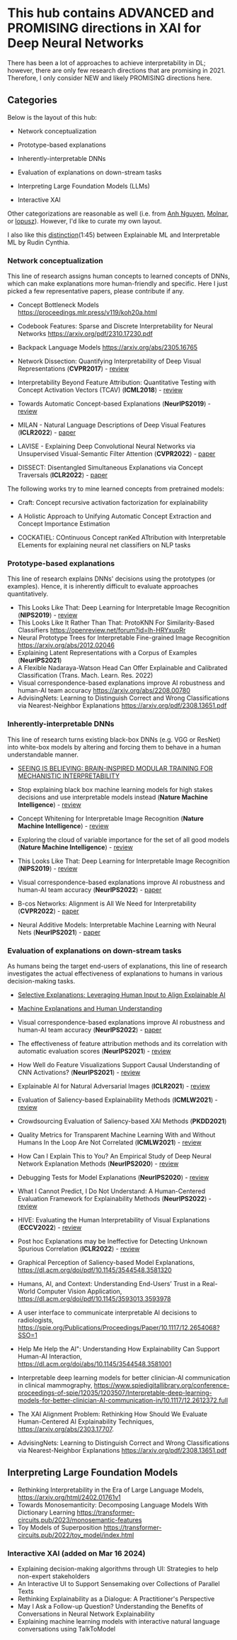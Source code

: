 # This hub contains ADVANCED and PROMISING directions in XAI for Deep Neural Networks
There has been a lot of approaches to achieve interpretability in DL; however, there are only few research directions that are promising in 2021. Therefore, I only consider NEW and likely PROMISING directions here. 

## Categories

<!-- I took this picture from [Linardatos et al.](https://www.ncbi.nlm.nih.gov/pmc/articles/PMC7824368/) to show how people are categorizing interpretability methods for Deep Learning smh.

![](images/IML_method_categorization.png) -->
Below is the layout of this hub:

- Network conceptualization

- Prototype-based explanations

- Inherently-interpretable DNNs

- Evaluation of explanations on down-stream tasks

- Interpreting Large Foundation Models (LLMs)

- Interactive XAI



Other categorizations are reasonable as well (i.e. from [Anh Nguyen](https://github.com/anguyen8/XAI-papers), [Molnar](https://christophm.github.io/interpretable-ml-book/taxonomy-of-interpretability-methods.html), or [lopusz](https://github.com/lopusz/awesome-interpretable-machine-learning)). However, I'd like to curate my own layout.

I also like this [distinction](https://www.youtube.com/watch?v=sl78EgrT4TY)(1:45) between Explainable ML and Interpretable ML by Rudin Cynthia.


### Network conceptualization
This line of research assigns human concepts to learned concepts of DNNs, which can make explanations more human-friendly and specific. Here I just picked a few representative papers, please contribute if any.

- Concept Bottleneck Models https://proceedings.mlr.press/v119/koh20a.html
- Codebook Features: Sparse and Discrete Interpretability for Neural Networks https://arxiv.org/pdf/2310.17230.pdf
- Backpack Language Models https://arxiv.org/abs/2305.16765

- <a name="todo"></a> Network Dissection: Quantifying Interpretability of Deep Visual Representations (**CVPR2017**) - [review ](https://github.com/luulinh90s/paper-review-interpretable-DL/edit/master/reviews/Network_dissection.md)
- <a name="todo"></a> Interpretability Beyond Feature Attribution: Quantitative Testing with Concept Activation Vectors (TCAV) (**ICML2018**) - [review ](https://github.com/luulinh90s/paper-review-interpretable-DL/edit/master/reviews/TCAV.md)
- <a name="todo"></a> Towards Automatic Concept-based Explanations (**NeurIPS2019**) - [review ](https://github.com/luulinh90s/paper-review-interpretable-DL/edit/master/reviews/ACE.md)
- <a name="todo"></a> MILAN - Natural Language Descriptions of Deep Visual Features (**ICLR2022**) - [paper](https://arxiv.org/pdf/2201.11114.pdf)
- <a name="todo"></a> LAVISE - Explaining Deep Convolutional Neural Networks via Unsupervised Visual-Semantic Filter Attention (**CVPR2022**) - [paper](https://openaccess.thecvf.com/content/CVPR2022/papers/Yang_Explaining_Deep_Convolutional_Neural_Networks_via_Latent_Visual-Semantic_Filter_Attention_CVPR_2022_paper.pdf)
- <a name="todo"></a> DISSECT: Disentangled Simultaneous Explanations via Concept Traversals (**ICLR2022**) - [paper](https://arxiv.org/pdf/2105.15164.pdf)

The following works try to mine learned concepts from pretrained models:

- Craft: Concept recursive activation factorization for explainability
  
- A Holistic Approach to Unifying Automatic Concept Extraction and Concept Importance Estimation
  
- COCKATIEL: COntinuous Concept ranKed ATtribution with Interpretable ELements for explaining neural net classifiers on NLP tasks



### Prototype-based explanations
This line of research explains DNNs' decisions using the prototypes (or examples). Hence, it is inherently difficult to evaluate approaches quantitatively.

- <a name="todo"></a> This Looks Like That: Deep Learning for Interpretable Image Recognition (**NIPS2019**) - [review ](https://github.com/luulinh90s/paper-review-interpretable-DL/edit/master/reviews/protoPNET.md)
- This Looks Like It Rather Than That: ProtoKNN For Similarity-Based Classifiers https://openreview.net/forum?id=lh-HRYxuoRr
- Neural Prototype Trees for Interpretable Fine-grained Image Recognition https://arxiv.org/abs/2012.02046 
- <a name="todo"></a> Explaining Latent Representations with a Corpus of Examples (**NeurIPS2021**)
 - A Flexible Nadaraya-Watson Head Can Offer Explainable and Calibrated Classification (Trans. Mach. Learn. Res. 2022)
 - Visual correspondence-based explanations improve AI robustness and human-AI team accuracy https://arxiv.org/abs/2208.00780
 - AdvisingNets: Learning to Distinguish Correct and Wrong Classifications via Nearest-Neighbor Explanations https://arxiv.org/pdf/2308.13651.pdf



### Inherently-interpretable DNNs
This line of research turns existing black-box DNNs (e.g. VGG or ResNet) into white-box models by altering and forcing them to behave in a human understandable manner.

- [SEEING IS BELIEVING: BRAIN-INSPIRED MODULAR TRAINING FOR MECHANISTIC INTERPRETABILITY](https://kindxiaoming.github.io/pdfs/BIMT.pdf)

- <a name="todo"></a> Stop explaining black box machine learning models for high stakes decisions and use interpretable models instead (**Nature Machine Intelligence**) - [review ](https://github.com/luulinh90s/paper-review-interpretable-DL/edit/master/reviews/rudin_nature.md)
- <a name="todo"></a> Concept Whitening for Interpretable Image Recognition (**Nature Machine Intelligence**) - [review ](https://github.com/luulinh90s/paper-review-interpretable-DL/edit/master/reviews/concept_whitening.md)
- <a name="todo"></a> Exploring the cloud of variable importance for the set of all good models (**Nature Machine Intelligence**) - [review ](https://github.com/luulinh90s/paper-review-interpretable-DL/edit/master/reviews/cloud_variable.md)
- <a name="todo"></a> This Looks Like That: Deep Learning for Interpretable Image Recognition (**NIPS2019**) - [review ](https://github.com/luulinh90s/paper-review-interpretable-DL/edit/master/reviews/protoPNET.md)
- <a name="todo"></a> Visual correspondence-based explanations improve AI robustness and human-AI team accuracy (**NeurIPS2022**) - [paper](https://arxiv.org/pdf/2208.00780.pdf)
- <a name="todo"></a> B-cos Networks: Alignment is All We Need for Interpretability (**CVPR2022**) - [paper](https://arxiv.org/pdf/2205.10268.pdf)
- <a name="todo"></a> Neural Additive Models: Interpretable Machine Learning with Neural Nets (**NeurIPS2021**) - [paper](https://arxiv.org/pdf/2004.13912.pdf)

### Evaluation of explanations on down-stream tasks
As humans being the target end-users of explanations, this line of research investigates the actual effectiveness of explanations to humans in various decision-making tasks.

- [Selective Explanations: Leveraging Human Input to Align Explainable AI](https://twitter.com/vivwylai/status/1663948166721576960)

- [Machine Explanations and Human Understanding](https://twitter.com/chachaachen/status/1667218329885618176)

- <a name="todo"></a> Visual correspondence-based explanations improve AI robustness and human-AI team accuracy (**NeurIPS2022**) - [paper](https://arxiv.org/pdf/2208.00780.pdf)

- <a name="todo"></a> The effectiveness of feature attribution methods and
its correlation with automatic evaluation scores (**NeurIPS2021**) - [review ](https://github.com/luulinh90s/paper-review-interpretable-DL/edit/master/reviews/anhnguyen_effect.md)

- <a name="todo"></a> How Well do Feature Visualizations Support Causal Understanding of CNN Activations? (**NeurIPS2021**) - [review ](https://github.com/luulinh90s/paper-review-interpretable-DL/edit/master/reviews/cantpredict_dontunderstand.md)


- <a name="todo"></a> Explainable AI for Natural Adversarial Images (**ICLR2021**) - [review ](https://github.com/luulinh90s/paper-review-interpretable-DL/edit/master/reviews/xai_adv_evaluation.md)

- <a name="todo"></a> Evaluation of Saliency-based Explainability Methods (**ICMLW2021**) - [review ](https://github.com/luulinh90s/paper-review-interpretable-DL/edit/master/reviews/saliency_evaluation.md) 

- <a name="todo"></a> Crowdsourcing Evaluation of Saliency-based XAI Methods (**PKDD2021**)

- <a name="todo"></a> Quality Metrics for Transparent Machine Learning
With and Without Humans In the Loop Are Not Correlated (**ICMLW2021**) - [review ](https://github.com/luulinh90s/paper-review-interpretable-DL/edit/master/reviews/NA.md) 

- <a name="todo"></a> How Can I Explain This to You? An Empirical Study of Deep Neural Network Explanation Methods (**NeurIPS2020**) - [review ](https://github.com/luulinh90s/paper-review-interpretable-DL/edit/master/reviews/jeyakumar2020can.md)

- <a name="todo"></a> Debugging Tests for Model Explanations (**NeurIPS2020**) - [review ](https://github.com/luulinh90s/paper-review-interpretable-DL/edit/master/reviews/debugging_tests.md)

- <a name="todo"></a> What I Cannot Predict, I Do Not Understand: A Human-Centered Evaluation Framework for Explainability Methods (**NeurIPS2022**) - [review ](https://github.com/luulinh90s/paper-review-interpretable-DL/edit/master/reviews/cantpredict_dontunderstand.md)

- <a name="todo"></a> HIVE: Evaluating the Human Interpretability of Visual Explanations (**ECCV2022**) - [review ](https://github.com/luulinh90s/paper-review-interpretable-DL/edit/master/reviews/HIVE.md)

- <a name="todo"></a> Post hoc Explanations may be Ineffective for Detecting Unknown Spurious Correlation (**ICLR2022**) - [review ](https://github.com/luulinh90s/paper-review-interpretable-DL/edit/master/reviews/spurious_signal.md)

- Graphical Perception of Saliency-based Model Explanations, https://dl.acm.org/doi/pdf/10.1145/3544548.3581320

- Humans, AI, and Context: Understanding End-Users’ Trust in a Real-World Computer Vision Application, https://dl.acm.org/doi/pdf/10.1145/3593013.3593978

- A user interface to communicate interpretable AI decisions to radiologists, https://spie.org/Publications/Proceedings/Paper/10.1117/12.2654068?SSO=1

- Help Me Help the AI": Understanding How Explainability Can Support Human-AI Interaction, https://dl.acm.org/doi/abs/10.1145/3544548.3581001
  
- Interpretable deep learning models for better clinician-AI communication in clinical mammography, https://www.spiedigitallibrary.org/conference-proceedings-of-spie/12035/1203507/Interpretable-deep-learning-models-for-better-clinician-AI-communication-in/10.1117/12.2612372.full

- The XAI Alignment Problem: Rethinking How Should We Evaluate Human-Centered AI Explainability Techniques, https://arxiv.org/abs/2303.17707.

- AdvisingNets: Learning to Distinguish Correct and Wrong Classifications via Nearest-Neighbor Explanations https://arxiv.org/pdf/2308.13651.pdf

<!--
## Human vs. machine perception
This line of research compares machine perception vs. human perception using machine explanations.

- <a name="todo"></a> Passive attention in artificial neural networks predicts human visual selectivity (**NeurIPS2021**) - [review ](https://github.com/luulinh90s/paper-review-interpretable-DL/edit/master/reviews/IBG_vs_human_perception.md)
-->

## Interpreting Large Foundation Models
- Rethinking Interpretability in the Era of Large Language Models, https://arxiv.org/html/2402.01761v1
- Towards Monosemanticity: Decomposing Language Models With Dictionary Learning https://transformer-circuits.pub/2023/monosemantic-features
- Toy Models of Superposition https://transformer-circuits.pub/2022/toy_model/index.html

### Interactive XAI (added on Mar 16 2024)
- Explaining decision-making algorithms through UI: Strategies to help non-expert stakeholders
- An Interactive UI to Support Sensemaking over Collections of Parallel Texts
- Rethinking Explainability as a Dialogue: A Practitioner's Perspective
- May I Ask a Follow-up Question? Understanding the Benefits of Conversations in Neural Network Explainability
- Explaining machine learning models with interactive natural language conversations using TalkToModel


